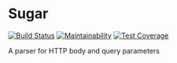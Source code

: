 # Sugar

[![Build Status](https://travis-ci.com/redventuresLA/sugar.svg?branch=master)](https://travis-ci.com/redventuresLA/sugar)
[![Maintainability](https://api.codeclimate.com/v1/badges/7bc48f277a4db6e176e4/maintainability)](https://codeclimate.com/github/redventuresLA/sugar/maintainability)
[![Test Coverage](https://api.codeclimate.com/v1/badges/7bc48f277a4db6e176e4/test_coverage)](https://codeclimate.com/github/redventuresLA/sugar/test_coverage)

A parser for HTTP body and query parameters

